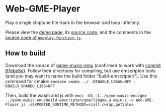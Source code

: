 # Web-GME-Player
Play a single chiptune file track in the browser and loop infinitely.

Please view the [demo page](https://thysbelon.github.io/Web-GME-Player), its [source code](https://github.com/Thysbelon/Web-GME-Player/blob/main/index.html), and the comments in the [source code of `gmeplay-function.js`](https://github.com/Thysbelon/Web-GME-Player/blob/main/gmeplay-function.js).

## How to build
Download the source of [game-music-emu](https://github.com/libgme/game-music-emu) (confirmed to work with [commit 87ebe8d](https://github.com/libgme/game-music-emu/commit/87ebe8d2f03f00ef98c4b5673d5234efd0412da7)). Follow their directions for compiling, but use emscripten tools (and you may want to name the build folder "build-emscripten"). Use this command for cmake:
`emcmake cmake ../ -DENABLE_UBSAN=OFF -DBUILD_SHARED_LIBS=OFF`

Then, build the wasm and js with `emcc -O3 -I../game-music-emu/gme ../game-music-emu/build-emscripten/gme/libgme.a main.c -o Web-GME-Player.js -sEXPORTED_RUNTIME_METHODS=ccall,cwrap,getValue`
